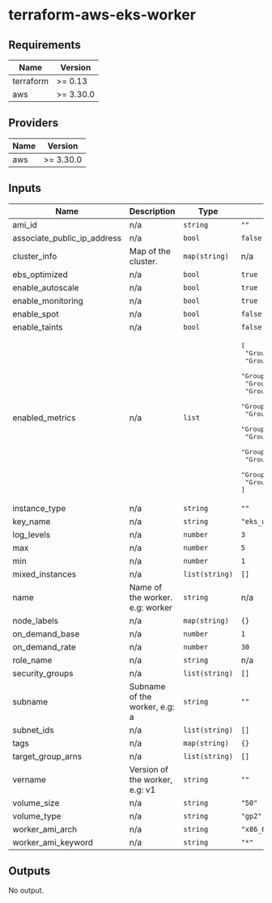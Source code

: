 # terraform-aws-eks-worker

<!--- BEGIN_TF_DOCS --->
## Requirements

| Name | Version |
|------|---------|
| terraform | >= 0.13 |
| aws | >= 3.30.0 |

## Providers

| Name | Version |
|------|---------|
| aws | >= 3.30.0 |

## Inputs

| Name | Description | Type | Default | Required |
|------|-------------|------|---------|:--------:|
| ami\_id | n/a | `string` | `""` | no |
| associate\_public\_ip\_address | n/a | `bool` | `false` | no |
| cluster\_info | Map of the cluster. | `map(string)` | n/a | yes |
| ebs\_optimized | n/a | `bool` | `true` | no |
| enable\_autoscale | n/a | `bool` | `true` | no |
| enable\_monitoring | n/a | `bool` | `true` | no |
| enable\_spot | n/a | `bool` | `false` | no |
| enable\_taints | n/a | `bool` | `false` | no |
| enabled\_metrics | n/a | `list` | <pre>[<br>  "GroupDesiredCapacity",<br>  "GroupInServiceCapacity",<br>  "GroupInServiceInstances",<br>  "GroupMaxSize",<br>  "GroupMinSize",<br>  "GroupPendingCapacity",<br>  "GroupPendingInstances",<br>  "GroupStandbyCapacity",<br>  "GroupStandbyInstances",<br>  "GroupTerminatingCapacity",<br>  "GroupTerminatingInstances",<br>  "GroupTotalCapacity",<br>  "GroupTotalInstances"<br>]</pre> | no |
| instance\_type | n/a | `string` | `""` | no |
| key\_name | n/a | `string` | `"eks_user"` | no |
| log\_levels | n/a | `number` | `3` | no |
| max | n/a | `number` | `5` | no |
| min | n/a | `number` | `1` | no |
| mixed\_instances | n/a | `list(string)` | `[]` | no |
| name | Name of the worker. e.g: worker | `string` | n/a | yes |
| node\_labels | n/a | `map(string)` | `{}` | no |
| on\_demand\_base | n/a | `number` | `1` | no |
| on\_demand\_rate | n/a | `number` | `30` | no |
| role\_name | n/a | `string` | n/a | yes |
| security\_groups | n/a | `list(string)` | `[]` | no |
| subname | Subname of the worker, e.g: a | `string` | `""` | no |
| subnet\_ids | n/a | `list(string)` | `[]` | no |
| tags | n/a | `map(string)` | `{}` | no |
| target\_group\_arns | n/a | `list(string)` | `[]` | no |
| vername | Version of the worker, e.g: v1 | `string` | `""` | no |
| volume\_size | n/a | `string` | `"50"` | no |
| volume\_type | n/a | `string` | `"gp2"` | no |
| worker\_ami\_arch | n/a | `string` | `"x86_64"` | no |
| worker\_ami\_keyword | n/a | `string` | `"*"` | no |

## Outputs

No output.

<!--- END_TF_DOCS --->

